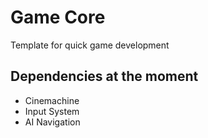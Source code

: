 # Game Core

Template for quick game development

## Dependencies at the moment

- Cinemachine
- Input System
- AI Navigation
